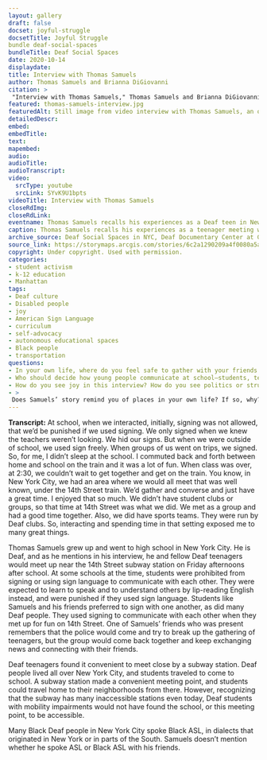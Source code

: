 ```yaml
--- 
layout: gallery
draft: false
docset: joyful-struggle
docsetTitle: Joyful Struggle
bundle deaf-social-spaces
bundleTitle: Deaf Social Spaces
date: 2020-10-14
displaydate: 
title: Interview with Thomas Samuels
author: Thomas Samuels and Brianna DiGiovanni
citation: >
 "Interview with Thomas Samuels," Thomas Samuels and Brianna DiGiovanni, in New York City Civil Rights History Project, Accessed: [Month Day, Year], https://nyccivilrightshistory.org/gallery/thomas-samuels-interview.
featured: thomas-samuels-interview.jpg
featuredAlt: Still image from video interview with Thomas Samuels, an older Black man, who signs.
detailedDescr: 
embed: 
embedTitle: 
text: 
mapembed: 
audio: 
audioTitle: 
audioTranscript: 
video: 
  srcType: youtube
  srcLink: SYvK9U1bpts
videoTitle: Interview with Thomas Samuels
closeRdImg: 
closeRdLink: 
eventname: Thomas Samuels recalls his experiences as a Deaf teen in New York City.
caption: Thomas Samuels recalls his experiences as a teenager meeting with fellow Deaf teens on 14th Street in Manhattan.
archive_source: Deaf Social Spaces in NYC, Deaf Documentary Center at Gallaudet University
source_link: https://storymaps.arcgis.com/stories/6c2a1290209a4f0080a5acc3e286e314
copyright: Under copyright. Used with permission.
categories: 
- student activism
- k-12 education
- Manhattan
tags: 
- Deaf culture
- Disabled people
- joy
- American Sign Language
- curriculum
- self-advocacy
- autonomous educational spaces
- Black people
- transportation
questions: 
- In your own life, where do you feel safe to gather with your friends and communicate as you choose? What meaning does that space hold for you? 
- Who should decide how young people communicate at school—students, teachers, parents, or someone else?
- How do you see joy in this interview? How do you see politics or struggle? 
- >
 Does Samuels’ story remind you of places in your own life? If so, why? (Try to explain using a “because” statement, like “This reminds me of _______ because ________.”)
--- 
```


**Transcript:** At school, when we interacted, initially, signing was not allowed, that we’d be punished if we used signing. We only signed when we knew the teachers weren’t looking. We hid our signs. But when we were outside of school, we used sign freely. When groups of us went on trips, we signed. So, for me, I didn’t sleep at the school. I commuted back and forth between home and school on the train and it was a lot of fun. When class was over, at 2:30, we couldn’t wait to get together and get on the train. You know, in New York City, we had an area where we would all meet that was well known, under the 14th Street train. We’d gather and converse and just have a great time. I enjoyed that so much. We didn’t have student clubs or groups, so that time at 14th Street was what we did. We met as a group and had a good time together. Also, we did have sports teams. They were run by Deaf clubs. So, interacting and spending time in that setting exposed me to many great things.

Thomas Samuels grew up and went to high school in New York City. He is Deaf, and as he mentions in his interview, he and fellow Deaf teenagers would meet up near the 14th Street subway station on Friday afternoons after school. At some schools at the time, students were prohibited from signing or using sign language to communicate with each other. They were expected to learn to speak and to understand others by lip-reading English instead, and were punished if they used sign language. Students like Samuels and his friends preferred to sign with one another, as did many Deaf people. They used signing to communicate with each other when they met up for fun on 14th Street. One of Samuels’ friends who was present remembers that the police would come and try to break up the gathering of teenagers, but the group would come back together and keep exchanging news and connecting with their friends.

Deaf teenagers found it convenient to meet close by a subway station. Deaf people lived all over New York City, and students traveled to come to school. A subway station made a convenient meeting point, and students could travel home to their neighborhoods from there. However, recognizing that the subway has many inaccessible stations even today, Deaf students with mobility impairments would not have found the school, or this meeting point, to be accessible.

Many Black Deaf people in New York City spoke Black ASL, in dialects that originated in New York or in parts of the South. Samuels doesn’t mention whether he spoke ASL or Black ASL with his friends.
